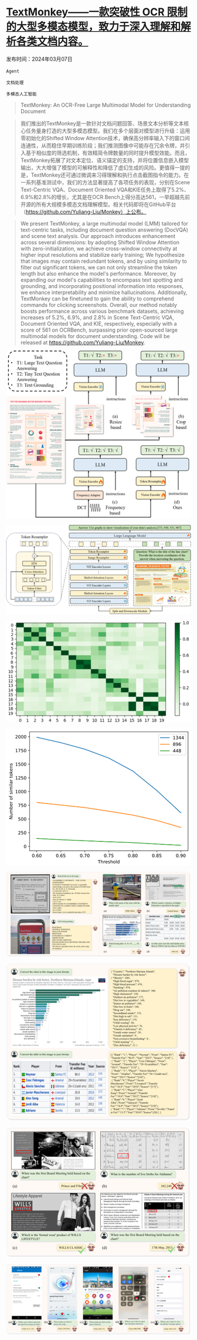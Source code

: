 # [TextMonkey——一款突破性 OCR 限制的大型多模态模型，致力于深入理解和解析各类文档内容。](https://arxiv.org/abs/2403.04473)

发布时间：2024年03月07日

`Agent`

`文档处理`

`多模态人工智能`

> TextMonkey: An OCR-Free Large Multimodal Model for Understanding Document

> 我们推出的TextMonkey是一款针对文档问题回答、场景文本分析等文本核心任务量身打造的大型多模态模型。我们在多个层面对模型进行升级：运用零初始化的Shifted Window Attention技术，确保高分辨率输入下的窗口间连通性，从而稳住早期训练阶段；我们推测图像中可能存在冗余令牌，并引入基于相似度的筛选机制，有效精简令牌数量的同时提升模型效能。而且，TextMonkey拓展了对文本定位、语义锚定的支持，并将位置信息嵌入模型输出，大大增强了模型的可解释性和降低了虚幻生成的风险。更值得一提的是，TextMonkey还可通过微调来习得理解和执行点击截图指令的能力。在一系列基准测试中，我们的方法显著提高了各项任务的表现，分别在Scene Text-Centric VQA、Document Oriented VQA和KIE任务上取得了5.2%、6.9%和2.8%的增长，尤其是在OCR Bench上得分高达561，一举超越先前开源的所有大规模多模态文档理解模型。相关代码即将在GitHub平台（https://github.com/Yuliang-Liu/Monkey）上公布。

> We present TextMonkey, a large multimodal model (LMM) tailored for text-centric tasks, including document question answering (DocVQA) and scene text analysis. Our approach introduces enhancement across several dimensions: by adopting Shifted Window Attention with zero-initialization, we achieve cross-window connectivity at higher input resolutions and stabilize early training; We hypothesize that images may contain redundant tokens, and by using similarity to filter out significant tokens, we can not only streamline the token length but also enhance the model's performance. Moreover, by expanding our model's capabilities to encompass text spotting and grounding, and incorporating positional information into responses, we enhance interpretability and minimize hallucinations. Additionally, TextMonkey can be finetuned to gain the ability to comprehend commands for clicking screenshots. Overall, our method notably boosts performance across various benchmark datasets, achieving increases of 5.2%, 6.9%, and 2.8% in Scene Text-Centric VQA, Document Oriented VQA, and KIE, respectively, especially with a score of 561 on OCRBench, surpassing prior open-sourced large multimodal models for document understanding. Code will be released at https://github.com/Yuliang-Liu/Monkey.

![TextMonkey——一款突破性 OCR 限制的大型多模态模型，致力于深入理解和解析各类文档内容。](../../../paper_images/2403.04473/diff_4.png)

![TextMonkey——一款突破性 OCR 限制的大型多模态模型，致力于深入理解和解析各类文档内容。](../../../paper_images/2403.04473/model_architecture_4.png)

![TextMonkey——一款突破性 OCR 限制的大型多模态模型，致力于深入理解和解析各类文档内容。](../../../paper_images/2403.04473/hot.png)

![TextMonkey——一款突破性 OCR 限制的大型多模态模型，致力于深入理解和解析各类文档内容。](../../../paper_images/2403.04473/similar.png)

![TextMonkey——一款突破性 OCR 限制的大型多模态模型，致力于深入理解和解析各类文档内容。](../../../paper_images/2403.04473/x1.png)

![TextMonkey——一款突破性 OCR 限制的大型多模态模型，致力于深入理解和解析各类文档内容。](../../../paper_images/2403.04473/x2.png)

![TextMonkey——一款突破性 OCR 限制的大型多模态模型，致力于深入理解和解析各类文档内容。](../../../paper_images/2403.04473/x3.png)

![TextMonkey——一款突破性 OCR 限制的大型多模态模型，致力于深入理解和解析各类文档内容。](../../../paper_images/2403.04473/x4.png)